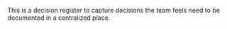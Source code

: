 This is a decision register to capture decisions the team feels need to be documented in a centralized place.
